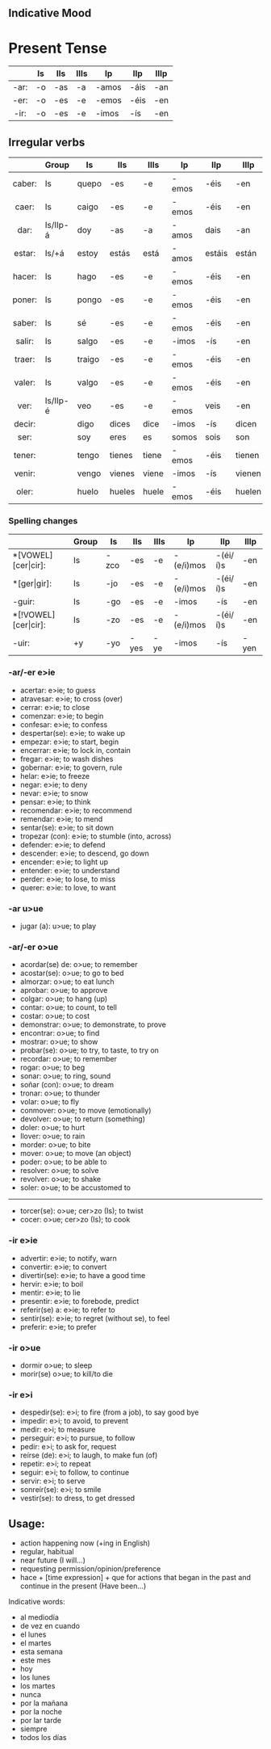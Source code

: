 ## Indicative Mood

# Present Tense

|      | Is| IIs| IIIs|  Ip  |  IIp| IIIp|
|:----:|---|----|-----|------|-----|-----|
| -ar: | -o| -as|   -a| -amos| -áis|  -an|
| -er: | -o| -es|   -e| -emos| -éis|  -en|
| -ir: | -o| -es|   -e| -imos|  -ís|  -en|

## Irregular verbs

|        | Group    | Is     | IIs   | IIIs  |  Ip    |  IIp   | IIIp   | Meaning
| :----: |----------|------  |------ |------ |--------|--------|--------| ------
| caber: | Is       | quepo  | -es   | -e    | -emos  | -éis   | -en    |
| caer:  | Is       | caigo  | -es   | -e    | -emos  | -éis   | -en    |
| dar:   | Is/IIp-á | doy    | -as   | -a    | -amos  | dais   | -an    |
| estar: | Is/+á    | estoy  | estás | está  | -amos  | estáis | están  |
| hacer: | Is       | hago   | -es   | -e    | -emos  | -éis   | -en    |
| poner: | Is       | pongo  | -es   | -e    | -emos  | -éis   | -en    |
| saber: | Is       | sé     | -es   | -e    | -emos  | -éis   | -en    |
| salir: | Is       | salgo  | -es   | -e    | -imos  | -ís    | -en    |
| traer: | Is       | traigo | -es   | -e    | -emos  | -éis   | -en    |
| valer: | Is       | valgo  | -es   | -e    | -emos  | -éis   | -en    |
| ver:   | Is/IIp-é | veo    | -es   | -e    | -emos  | veis   | -en    |
| decir: |          | digo   | dices  | dice  | -imos | -ís    | dicen  |
| ser:   |          | soy    | eres   | es    | somos | sois   | son    |
| tener: |          | tengo  | tienes | tiene | -emos | -éis   | tienen |
| venir: |          | vengo  | vienes | viene | -imos | -ís    | vienen |
| oler:  |          | huelo  | hueles | huele | -emos | -éis   | huelen | to smell

### Spelling changes

|                      | Group |  Is  | IIs  | IIIs|  Ip       |  IIp     | IIIp
|----------------------|-------|------|------|-----|-----------|----------|-----
| *[VOWEL][cer\|cir]:  | Is    | -zco | -es  | -e  | -(e/i)mos | -(éi/í)s | -en
| *[ger\|gir]:         | Is    | -jo  | -es  | -e  | -(e/i)mos | -(éi/í)s | -en
| -guir:               | Is    | -go  | -es  | -e  | -imos     | -ís      | -en
| *[!VOWEL][cer\|cir]: | Is    | -zo  | -es  | -e  | -(e/i)mos | -(éi/í)s | -en
| -uir:                | +y    | -yo  | -yes | -ye | -imos     | -ís      | -yen

### -ar/-er e>ie

* acertar: e>ie; to guess
* atravesar: e>ie; to cross (over)
* cerrar: e>ie; to close
* comenzar: e>ie; to begin
* confesar: e>ie; to confess
* despertar(se): e>ie; to wake up
* empezar: e>ie; to start, begin
* encerrar: e>ie; to lock in, contain
* fregar: e>ie; to wash dishes
* gobernar: e>ie; to govern, rule
* helar: e>ie; to freeze
* negar: e>ie; to deny
* nevar: e>ie; to snow
* pensar: e>ie; to think
* recomendar: e>ie; to recommend
* remendar: e>ie; to mend
* sentar(se): e>ie; to sit down
* tropezar (con): e>ie; to stumble (into, across)
* defender: e>ie; to defend
* descender: e>ie; to descend, go down
* encender: e>ie; to light up
* entender: e>ie; to understand
* perder: e>ie; to lose, to miss
* querer: e>ie: to love, to want


### -ar u>ue

* jugar (a): u>ue; to play

### -ar/-er o>ue

* acordar(se) de: o>ue; to remember
* acostar(se): o>ue; to go to bed
* almorzar: o>ue; to eat lunch
* aprobar: o>ue; to approve
* colgar: o>ue; to hang (up)
* contar: o>ue; to count, to tell
* costar: o>ue; to cost
* demonstrar: o>ue; to demonstrate, to prove
* encontrar: o>ue; to find
* mostrar: o>ue; to show
* probar(se): o>ue; to try, to taste, to try on
* recordar: o>ue; to remember
* rogar: o>ue; to beg
* sonar: o>ue; to ring, sound
* soñar (con): o>ue; to dream
* tronar: o>ue; to thunder
* volar: o>ue; to fly
* conmover: o>ue; to move (emotionally)
* devolver: o>ue; to return (something)
* doler: o>ue; to hurt
* llover: o>ue; to rain
* morder: o>ue; to bite
* mover: o>ue; to move (an object)
* poder: o>ue; to be able to
* resolver: o>ue; to solve
* revolver: o>ue; to shake
* soler: o>ue; to be accustomed to

-----

* torcer(se): o>ue; cer>zo (Is); to twist
* cocer: o>ue; cer>zo (Is); to cook

### -ir e>ie

* advertir: e>ie; to notify, warn
* convertir: e>ie; to convert
* divertir(se): e>ie; to have a good time
* hervir: e>ie; to boil
* mentir: e>ie; to lie
* presentir: e>ie; to forebode, predict
* referir(se) a: e>ie; to refer to
* sentir(se): e>ie; to regret (without se), to feel
* preferir: e>ie; to prefer


### -ir o>ue

* dormir o>ue; to sleep
* morir(se) o>ue; to kill/to die

### -ir e>i

* despedir(se): e>i; to fire (from a job), to say good bye
* impedir: e>i; to avoid, to prevent
* medir: e>i; to measure
* perseguir: e>i; to pursue, to follow
* pedir: e>i; to ask for, request
* reírse (de): e>i; to laugh, to make fun (of)
* repetir: e>i; to repeat
* seguir: e>i; to follow, to continue
* servir: e>i; to serve
* sonreír(se): e>i; to smile
* vestir(se): to dress, to get dressed

## Usage:

* action happening now (+ing in English)
* regular, habitual
* near future (I will...)
* requesting permission/opinion/preference
* hace + [time expression] + que for actions that began in the past and
  continue in the present (Have been...)

Indicative words:

* al mediodía
* de vez en cuando
* el lunes
* el martes
* esta semana
* este mes
* hoy
* los lunes
* los martes
* nunca
* por la mañana
* por la noche
* por lar tarde
* siempre
* todos los días
